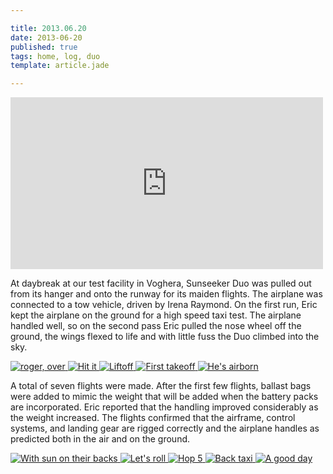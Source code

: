 ```yaml
---

title: 2013.06.20
date: 2013-06-20
published: true
tags: home, log, duo
template: article.jade

---
```


<iframe src="http://player.vimeo.com/video/68861547" width="500" height="275" frameborder="0" webkitAllowFullScreen mozallowfullscreen allowFullScreen></iframe>

At daybreak at our test facility in Voghera, Sunseeker Duo was pulled out from its hanger and onto the runway for its maiden flights. The airplane was connected to a tow vehicle, driven by Irena Raymond. On the first run, Eric kept the airplane on the ground for a high speed taxi test. The airplane handled well, so on the second pass Eric pulled the nose wheel off the ground, the wings flexed to life and with little fuss the Duo climbed into the sky. 


<div class="photoset">


<a href="/articles/2013-06-20/2.jpg" rel="gal-2013-06-20" title="roger, over">
  <img src="/articles/2013-06-20/thumbs/2.jpg" alt= "roger, over" \>
</a>

<a href="/articles/2013-06-20/3.jpg" rel="2013-06-20" title="Hit it">
  <img src="/articles/2013-06-20/thumbs/3.jpg" alt= "Hit it" \>
</a>

<a href="/articles/2013-06-20/4.jpg" rel="gal-2013-06-20" title="Liftoff">
  <img src="/articles/2013-06-20/thumbs/4.jpg" alt= "Liftoff" \>
</a>

<a href="/articles/2013-06-20/5.jpg" rel="gal-2013-06-20" title="First takeoff">
  <img src="/articles/2013-06-20/thumbs/5.jpg" alt= "First takeoff" \>
</a>

<a href="/articles/2013-06-20/6.jpg" rel="gal-2013-06-20" title="He's airborn">
  <img src="/articles/2013-06-20/thumbs/6.jpg" alt= "He's airborn" \>
</a>


</a>

</div>

A total of seven flights were made. After the first few flights, ballast bags were added to mimic the weight that will be added when the battery packs are incorporated. Eric reported that the handling improved considerably as the weight increased. The flights confirmed that the airframe, control systems, and landing gear are rigged correctly and the airplane handles as predicted both in the air and on the ground.

<div class="photoset">

<a href="/articles/2013-06-20/8.jpg" rel="2013-06-20" title="Ready for more">
  <img src="/articles/2013-06-20/thumbs/8.jpg" alt= "With sun on their backs" \>
</a>

<a href="/articles/2013-06-20/7.jpg" rel="gal-2013-06-20" title="Let's roll">
  <img src="/articles/2013-06-20/thumbs/7.jpg" alt= "Let's roll" \>
</a>

<a href="/articles/2013-06-20/9.jpg" rel="gal-2013-06-20" title="Hop 5">
  <img src="/articles/2013-06-20/thumbs/9.jpg" alt= "Hop 5" \>
</a>

<a href="/articles/2013-06-20/10.jpg" rel="gal-2013-06-20" title="Back taxi">
  <img src="/articles/2013-06-20/thumbs/10.jpg" alt= "Back taxi" \>
</a>

<a href="/articles/2013-06-20/11.jpg" rel="gal-2013-06-20" title="A good day">
  <img src="/articles/2013-06-20/thumbs/11.jpg" alt= "A good day" \>
</a>

</div>
